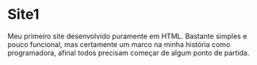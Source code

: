 # Site1
Meu primeiro site desenvolvido puramente em HTML. Bastante simples e pouco funcional, mas certamente um marco na minha história como programadora, afinal todos precisam começar de algum ponto de partida.
